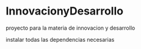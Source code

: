 # InnovacionyDesarrollo
proyecto para la materia de innovacion y desarrollo

instalar todas las dependencias necesarias
